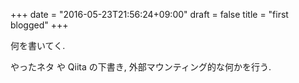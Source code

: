 +++
date = "2016-05-23T21:56:24+09:00"
draft = false
title = "first blogged"
+++

何を書いてく.

やったネタ や Qiita の下書き, 外部マウンティング的な何かを行う.
